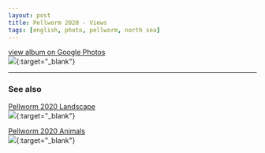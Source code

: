 ```yaml
---
layout: post
title: Pellworm 2020 - Views
tags: [english, photo, pellworm, north sea]
---
```

[view album on Google Photos  
![](https://lh3.googleusercontent.com/pw/ACtC-3c9pwxlDltFJEAr9JkMQmPY9hhnXUf23kDuF-dGbJ3yP5fPBI66hzyJIshg1MJ8-sDjc6aNL4sIV6FD9W494jY5niV3F--3hiXqSDpDirWJ7-0JCcbgD8BrbJWEB4i0UzTobNR5cbS38kXK0k36wa0=w400)](https://photos.app.goo.gl/C8r162Bnh2Z67551A){:target="_blank"}

----

### See also ###

[Pellworm 2020 Landscape  
![](https://lh3.googleusercontent.com/pw/ACtC-3eLurxP5OgE0FTTOLq8seTv-XL855bzLthind3sW9MhMaXm-QioKE7dT0gLY1DIPFx7RD5tLbEr0EElA80i5m2J2jXpN66HJZZma2Z8AyQzKQP60juYkLvFIJRKVox1jjI4dXPNHdgUNbZLhjEC0Hs=w400)](https://photos.app.goo.gl/M2BGr9AVC3rzW8tV8){:target="_blank"}

[Pellworm 2020 Animals  
![](https://lh3.googleusercontent.com/pw/AM-JKLUeoOBjowfFA5KhqxZkHP0BjOCl9i-h4Pk8PXRRMkFzEmxCSMJcfu7bkfodOlIaSgktsIUebQOJ-_P9KZtirERn1dx_nDGinf4-B8sWyCqeZriehV5CFykPd7n8eRun604Z34vJ26SS1dnQEj92Q40=w400)](https://photos.app.goo.gl/GtKLWAfGPQwYePjP6){:target="_blank"}
